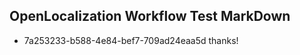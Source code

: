 ## OpenLocalization Workflow Test MarkDown
* 7a253233-b588-4e84-bef7-709ad24eaa5d 
thanks!<!--HONumber=Mar16_HO4-->
